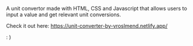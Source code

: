 A unit convertor made with HTML, CSS and Javascript that allows users to input a value and get relevant unit conversions.

Check it out here: https://unit-converter-by-vroslmend.netlify.app/

: )
